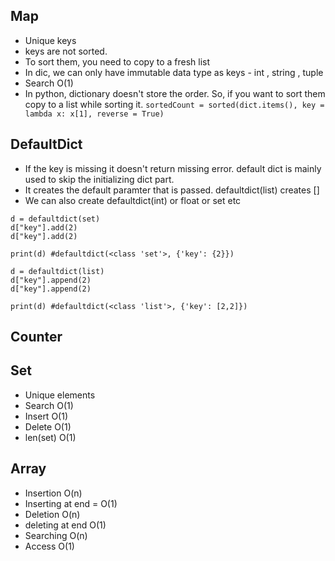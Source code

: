 ## Map

- Unique keys
- keys are not sorted. 
- To sort them, you need to copy to a fresh list
- In dic, we can only have immutable data type as keys - int , string , tuple
- Search O(1)
- In python, dictionary doesn't store the order. So, if you want to sort them copy to a list while sorting it. 
```sortedCount = sorted(dict.items(), key = lambda x: x[1], reverse = True)```

## DefaultDict

- If the key is missing it doesn't return missing error. default dict is mainly used to skip the initializing dict part. 
- It creates the default paramter that is passed. defaultdict(list) creates []
- We can also create defaultdict(int) or float or set etc

```
d = defaultdict(set)
d["key"].add(2)
d["key"].add(2)

print(d) #defaultdict(<class 'set'>, {'key': {2}})

```

```
d = defaultdict(list)
d["key"].append(2)
d["key"].append(2)

print(d) #defaultdict(<class 'list'>, {'key': [2,2]})
```

## Counter


## Set

- Unique elements
- Search O(1)
- Insert O(1)
- Delete O(1)
- len(set) O(1)

## Array

- Insertion O(n)
- Inserting at end = O(1)
- Deletion O(n)
- deleting at end O(1)
- Searching O(n)
- Access O(1)
